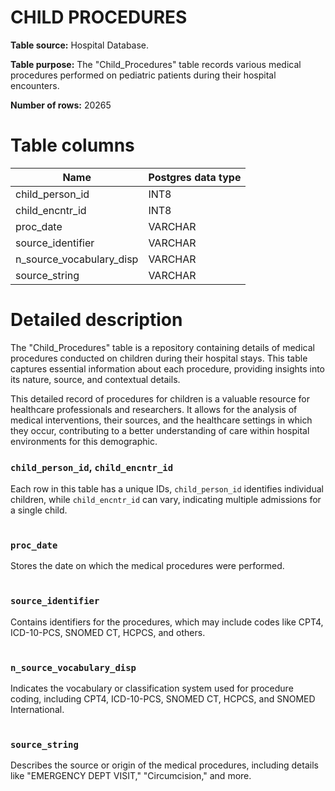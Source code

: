 <h1><b>CHILD PROCEDURES</b></h1>

**Table source:** Hospital Database.

**Table purpose:** The "Child_Procedures" table records various medical procedures performed on pediatric patients during their hospital encounters.

**Number of rows:** 20265

# Table columns

Name | Postgres data type
---- | ----
child\_person\_id | INT8
child\_encntr\_id | INT8
proc\_date | VARCHAR
source\_identifier | VARCHAR
n\_source\_vocabulary\_disp | VARCHAR
source\_string | VARCHAR

# Detailed description

The "Child_Procedures" table is a repository containing details of medical procedures conducted on children during their hospital stays. This table captures essential information about each procedure, providing insights into its nature, source, and contextual details.

This detailed record of procedures for children is a valuable resource for healthcare professionals and researchers. It allows for the analysis of medical interventions, their sources, and the healthcare settings in which they occur, contributing to a better understanding of care within hospital environments for this demographic.

### `child_person_id`, `child_encntr_id`
Each row in this table has a unique IDs, `child_person_id` identifies individual children, while `child_encntr_id` can vary, indicating multiple admissions for a single child.
<br></br>

### `proc_date`
Stores the date on which the medical procedures were performed.
<br></br>

### `source_identifier`
Contains identifiers for the procedures, which may include codes like CPT4, ICD-10-PCS, SNOMED CT, HCPCS, and others.
<br></br>

### `n_source_vocabulary_disp`
Indicates the vocabulary or classification system used for procedure coding, including CPT4, ICD-10-PCS, SNOMED CT, HCPCS, and SNOMED International.
<br></br>

### `source_string`
Describes the source or origin of the medical procedures, including details like "EMERGENCY DEPT VISIT," "Circumcision," and more.
<br></br>